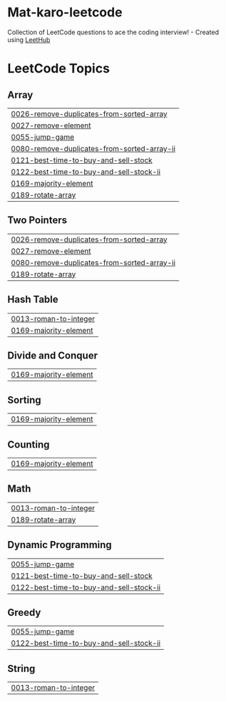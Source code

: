 # Mat-karo-leetcode
Collection of LeetCode questions to ace the coding interview! - Created using [LeetHub](https://github.com/QasimWani/LeetHub)

<!---LeetCode Topics Start-->
# LeetCode Topics
## Array
|  |
| ------- |
| [0026-remove-duplicates-from-sorted-array](https://github.com/yashrathee0707/Mat-karo-leetcode/tree/master/0026-remove-duplicates-from-sorted-array) |
| [0027-remove-element](https://github.com/yashrathee0707/Mat-karo-leetcode/tree/master/0027-remove-element) |
| [0055-jump-game](https://github.com/yashrathee0707/Mat-karo-leetcode/tree/master/0055-jump-game) |
| [0080-remove-duplicates-from-sorted-array-ii](https://github.com/yashrathee0707/Mat-karo-leetcode/tree/master/0080-remove-duplicates-from-sorted-array-ii) |
| [0121-best-time-to-buy-and-sell-stock](https://github.com/yashrathee0707/Mat-karo-leetcode/tree/master/0121-best-time-to-buy-and-sell-stock) |
| [0122-best-time-to-buy-and-sell-stock-ii](https://github.com/yashrathee0707/Mat-karo-leetcode/tree/master/0122-best-time-to-buy-and-sell-stock-ii) |
| [0169-majority-element](https://github.com/yashrathee0707/Mat-karo-leetcode/tree/master/0169-majority-element) |
| [0189-rotate-array](https://github.com/yashrathee0707/Mat-karo-leetcode/tree/master/0189-rotate-array) |
## Two Pointers
|  |
| ------- |
| [0026-remove-duplicates-from-sorted-array](https://github.com/yashrathee0707/Mat-karo-leetcode/tree/master/0026-remove-duplicates-from-sorted-array) |
| [0027-remove-element](https://github.com/yashrathee0707/Mat-karo-leetcode/tree/master/0027-remove-element) |
| [0080-remove-duplicates-from-sorted-array-ii](https://github.com/yashrathee0707/Mat-karo-leetcode/tree/master/0080-remove-duplicates-from-sorted-array-ii) |
| [0189-rotate-array](https://github.com/yashrathee0707/Mat-karo-leetcode/tree/master/0189-rotate-array) |
## Hash Table
|  |
| ------- |
| [0013-roman-to-integer](https://github.com/yashrathee0707/Mat-karo-leetcode/tree/master/0013-roman-to-integer) |
| [0169-majority-element](https://github.com/yashrathee0707/Mat-karo-leetcode/tree/master/0169-majority-element) |
## Divide and Conquer
|  |
| ------- |
| [0169-majority-element](https://github.com/yashrathee0707/Mat-karo-leetcode/tree/master/0169-majority-element) |
## Sorting
|  |
| ------- |
| [0169-majority-element](https://github.com/yashrathee0707/Mat-karo-leetcode/tree/master/0169-majority-element) |
## Counting
|  |
| ------- |
| [0169-majority-element](https://github.com/yashrathee0707/Mat-karo-leetcode/tree/master/0169-majority-element) |
## Math
|  |
| ------- |
| [0013-roman-to-integer](https://github.com/yashrathee0707/Mat-karo-leetcode/tree/master/0013-roman-to-integer) |
| [0189-rotate-array](https://github.com/yashrathee0707/Mat-karo-leetcode/tree/master/0189-rotate-array) |
## Dynamic Programming
|  |
| ------- |
| [0055-jump-game](https://github.com/yashrathee0707/Mat-karo-leetcode/tree/master/0055-jump-game) |
| [0121-best-time-to-buy-and-sell-stock](https://github.com/yashrathee0707/Mat-karo-leetcode/tree/master/0121-best-time-to-buy-and-sell-stock) |
| [0122-best-time-to-buy-and-sell-stock-ii](https://github.com/yashrathee0707/Mat-karo-leetcode/tree/master/0122-best-time-to-buy-and-sell-stock-ii) |
## Greedy
|  |
| ------- |
| [0055-jump-game](https://github.com/yashrathee0707/Mat-karo-leetcode/tree/master/0055-jump-game) |
| [0122-best-time-to-buy-and-sell-stock-ii](https://github.com/yashrathee0707/Mat-karo-leetcode/tree/master/0122-best-time-to-buy-and-sell-stock-ii) |
## String
|  |
| ------- |
| [0013-roman-to-integer](https://github.com/yashrathee0707/Mat-karo-leetcode/tree/master/0013-roman-to-integer) |
<!---LeetCode Topics End-->